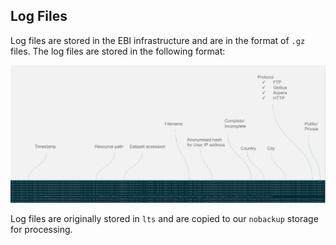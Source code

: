## **Log Files**

Log files are stored in the EBI infrastructure and are in the format of `.gz` files.
The log files are stored in the following format:

![log_file_format.png](../assets/log_file_format.png)

Log files are originally stored in `lts` and are copied to our `nobackup` storage for processing.
